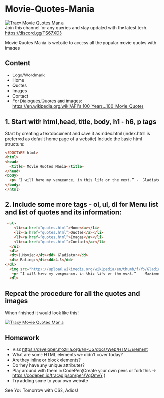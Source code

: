 # Movie-Quotes-Mania

[![Tracy Movie Quotes Mania](https://i.imgur.com/c5ZTo2F.png)](https://docs.google.com/presentation/d/1MbFExhRrGhjwc14u7umQN0x6wdgZHO6wMw_sa-Md3TY/edit?usp=sharing)
<br>
Join this channel for any queries and stay updated with the latest tech.
https://discord.gg/TS67XD8

Movie Quotes Mania is website to access all the popular movie quotes with images
## Content
  - Logo/Wordmark
- Home
- Quotes
- Images
- Contact
- For Dialogues/Quotes and images:
https://en.wikipedia.org/wiki/AFI's_100_Years...100_Movie_Quotes
## 1. Start with html,head, title, body, h1 - h6, p tags
Start by creating a textdocument and save it as index.html (index.html is preferred as default home page of a website)
Include the basic html structure:

``` html
<!DOCTYPE html>
<html>
<head>
  <title> Movie Quotes Mania</title>
</head>
<body>
  <p> “I will have my vengeance, in this life or the next.” -  Gladiator</p>
</body>
</html>
```

## 2. Include some more tags - ol, ul, dl for Menu list and list of quotes and its information:

``` html
 <ul>
    <li><a href=“quotes.html”>Home</a></li>
    <li><a href=“quotes.html”>Quotes</a></li>
    <li><a href=“quotes.html”>Images</a></li>
    <li><a href=“quotes.html”>Contact</a></li>
  </ul>
  <dl>
  <dt>1.Movie:</dt><dd> Gladiator</dd>
  <dt> Rating:</dt><dd>4.5</dd>
</dl>
  <img src="https://upload.wikimedia.org/wikipedia/en/thumb/f/fb/Gladiator_%282000_film_poster%29.png/220px-Gladiator_%282000_film_poster%29.png" width="200px"alt="Gladiator">
   <p> “I will have my vengeance, in this life or the next.” -  Maximus</p>
  <dl>
  ```
  
 ## Repeat the procedure for all the quotes and images
When finished it would look like this!

[![Tracy Movie Quotes Mania](https://i.imgur.com/iz6yvGK.png)](https://codepen.io/tracygipson/pen/VqQmvY/)

## Homework
- Visit https://developer.mozilla.org/en-US/docs/Web/HTML/Element
- What are some HTML elements we didn’t cover today?
- Are they inline or block elements?
- Do they have any unique attributes?
- Play around with them in CodePen(Create your own pens or fork this -> https://codepen.io/tracygipson/pen/VqQmvY )
- Try adding some to your own website

See You Tomorrow with CSS, Adios!
